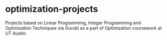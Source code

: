 # optimization-projects
Projects based on Linear Programming, Integer Programming and Optimization Techniques via Gurobi as a part of Optimization coursework at UT Austin
